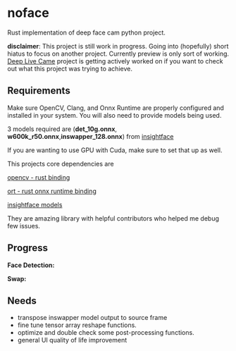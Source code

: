 # noface

Rust implementation of deep face cam python project.

**disclaimer**: This project is still work in progress. Going into (hopefully) short hiatus to focus on another project. Currently preview is only sort of working. [Deep Live Came](https://github.com/hacksider/Deep-Live-Cam) project is getting actively worked on if you want to check out what this project was trying to achieve.

## Requirements

Make sure OpenCV, Clang, and Onnx Runtime are properly configured and installed in your system. You will also need to provide models being used.

3 models required are (**det_10g.onnx**, **w600k_r50.onnx**,**inswapper_128.onnx**) from [insightface](https://github.com/deepinsight/insightface)

If you are wanting to use GPU with Cuda, make sure to set that up as well.

This projects core dependencies are

[opencv - rust binding](https://github.com/twistedfall/opencv-rust)

[ort - rust onnx runtime binding](https://github.com/pykeio/ort)

[insightface models](https://github.com/deepinsight/insightface)

They are amazing library with helpful contributors who helped me debug few issues.

## Progress

**Face Detection:**

**Swap:**

## Needs

- transpose inswapper model output to source frame
- fine tune tensor array reshape functions.
- optimize and double check some post-processing functions.
- general UI quality of life improvement
